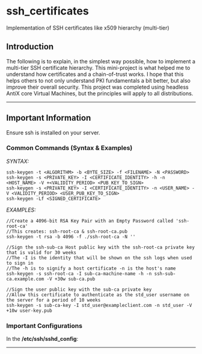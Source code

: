 # ssh_certificates
Implementation of SSH certificates like x509 hierarchy (multi-tier)

## Introduction
The following is to explain, in the simplest way possible, how to implement a multi-tier SSH certificate hierarchy.
This mini-project is what helped me to understand how certificates and a chain-of-trust works.
I hope that this helps others to not only understand PKI fundamentals a bit better, but also improve their overall security.
This project was completed using headless AntiX core Virtual Machines, but the principles will apply to all distributions. 

---
## Important Information
Ensure ssh is installed on your server.

### Common Commands (Syntax & Examples)
*SYNTAX:*
```
ssh-keygen -t <ALGORITHM> -b <BYTE_SIZE> -f <FILENAME> -N <PASSWORD>
ssh-keygen -s <PRIVATE_KEY> -I <CERTIFICATE_IDENTITY> -h -n <HOST_NAME> -V +<VALIDITY_PERIOD> <PUB_KEY_TO_SIGN>
ssh-keygen -s <PRIVATE_KEY> -I <CERTIFICATE_IDENTITY> -n <USER_NAME> -V <VALIDITY_PERIOD> <USER_PUB_KEY_TO_SIGN>
ssh-keygen -Lf <SIGNED_CERTIFICATE>
```
*EXAMPLES:*
```
//Create a 4096-bit RSA Key Pair with an Empty Password called 'ssh-root-ca'
//This creates: ssh-root-ca & ssh-root-ca.pub
ssh-keygen -t rsa -b 4096 -f ./ssh-root-ca -N ''

//Sign the ssh-sub-ca Host public key with the ssh-root-ca private key that is valid for 30 weeks
//The -I is the identity that will be shown on the ssh logs when used to sign in
//The -h is to signify a host certificate -n is the host's name
ssh-keygen -s ssh-root-ca -I sub-ca-machine-name -h -n ssh-sub-ca.example.com -V +30w sub-ca.pub

//Sign the user public key with the sub-ca private key
//Allow this certificate to authenticate as the std_user username on the server for a period of 10 weeks
ssh-keygen -s sub-ca-key -I std_user@exampleclient.com -n std_user -V +10w user-key.pub
```

### Important Configurations
In the **/etc/ssh/sshd_config**:

---
